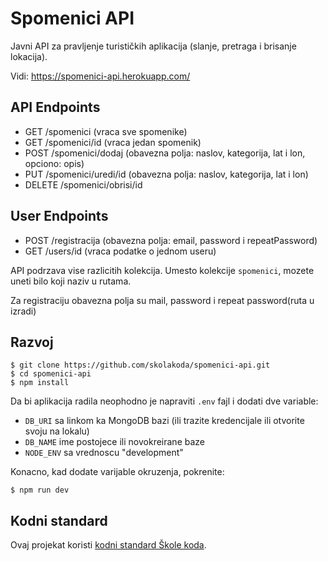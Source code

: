 # Spomenici API

Javni API za pravljenje turističkih aplikacija (slanje, pretraga i brisanje lokacija).

Vidi: https://spomenici-api.herokuapp.com/

## API Endpoints

- GET /spomenici (vraca sve spomenike)
- GET /spomenici/id (vraca jedan spomenik)
- POST /spomenici/dodaj (obavezna polja: naslov, kategorija, lat i lon, opciono: opis)
- PUT /spomenici/uredi/id (obavezna polja: naslov, kategorija, lat i lon)
- DELETE /spomenici/obrisi/id
## User Endpoints

- POST /registracija (obavezna polja: email, password i repeatPassword)
- GET /users/id (vraca podatke o jednom useru)


API podrzava vise razlicitih kolekcija. Umesto kolekcije `spomenici`, mozete uneti bilo koji naziv u rutama.

Za registraciju obavezna polja su mail, password i repeat password(ruta u izradi)
## Razvoj

```
$ git clone https://github.com/skolakoda/spomenici-api.git
$ cd spomenici-api
$ npm install
```

Da bi aplikacija radila neophodno je napraviti `.env` fajl i dodati dve variable:

- `DB_URI` sa linkom ka MongoDB bazi (ili trazite kredencijale ili otvorite svoju na lokalu)
- `DB_NAME` ime postojece ili novokreirane baze
- `NODE_ENV` sa vrednoscu "development"

Konacno, kad dodate varijable okruzenja, pokrenite:

```
$ npm run dev
```

## Kodni standard

Ovaj projekat koristi [kodni standard Škole koda](https://github.com/skolakoda/kodni-standard).
